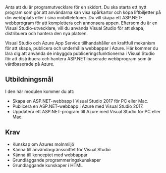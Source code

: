 Anta att du är programutvecklare för en skidort. Du ska starta ett nytt program som gör att användarna kan visa spårkartor och köpa liftbiljetter på din webbplats eller i sina mobiltelefoner. Du vill skapa ett ASP.NET-webbprogram för att komplettera och annonsera appen. Eftersom du är en Visual Studio-utvecklare, vill du använda Visual Studio för att skapa, distribuera och hantera den nya platsen.

Visual Studio och Azure App Service tillhandahåller en kraftfull mekanism för att skapa, publicera och underhålla webbappar i Azure. Här kommer du lära dig att använda de inbyggda publiceringsfunktionerna i Visual Studio för att distribuera och hantera ASP.NET-baserade webbprogram som är värdbaserade på Azure.

## <a name="learning-objectives"></a>Utbildningsmål

I den här modulen kommer du att:

- Skapa en ASP.NET-webbapp i Visual Studio 2017 för PC eller Mac.
- Publicera en ASP.NET-webbapp i Azure med Visual Studio 2017.
- Uppdatera ett ASP.NET-program till Azure med Visual Studio för PC eller Mac.

## <a name="prerequisites"></a>Krav

- Kunskap om Azures molnmiljö
- Känna till användargränssnittet för Visual Studio
- Känna till konceptet med webbappar
- Grundläggande programmeringskunskaper
- Grundläggande kunskaper i HTML
